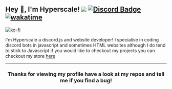 
## Hey 👋, I'm Hyperscale! ![](https://komarev.com/ghpvc/?username=Hyperscale1&label=Views&color=lightgrey&style=flat) [![Discord Badge](https://img.shields.io/badge/-Discord-9B9B9B?style=flat-square&logo=Discord&logoColor=white)](https://discord.gg/zJqsqFfzXT) [![wakatime](https://wakatime.com/badge/user/6e098b16-30e8-493e-bf77-598fafbb912d.svg)](https://wakatime.com/@6e098b16-30e8-493e-bf77-598fafbb912d)
[![ko-fi](https://ko-fi.com/img/githubbutton_sm.svg)](https://ko-fi.com/L3L3F5H9T)

I'm Hyperscale a discord.js and website developer! I specialise in coding discord bots in javascript and sometimes HTML websites although I do tend to stick to Javascript if you would like to checkout my projects you can checkout my store [here](https://store.hypers.zone)

<p align="center">
<a href="https://github.com/Hyperscale1">
</a>
</p>

---

<h3 align=center>Thanks for viewing my profile have a look at my repos and tell me if you find a bug!</h3>

